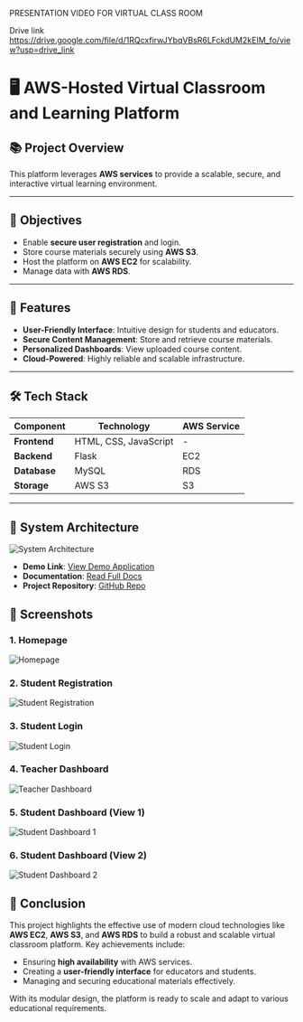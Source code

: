 PRESENTATION VIDEO FOR VIRTUAL CLASS ROOM



Drive link
https://drive.google.com/file/d/1RQcxfirwJYbqVBsR6LFckdUM2kEIM_fo/view?usp=drive_link



# 🖥️ AWS-Hosted Virtual Classroom and Learning Platform

## 📚 **Project Overview**
This platform leverages **AWS services** to provide a scalable, secure, and interactive virtual learning environment. 

---

## 🎯 **Objectives**
- Enable **secure user registration** and login.
- Store course materials securely using **AWS S3**.
- Host the platform on **AWS EC2** for scalability.
- Manage data with **AWS RDS**.

---

## 🚀 **Features**
- **User-Friendly Interface**: Intuitive design for students and educators.
- **Secure Content Management**: Store and retrieve course materials.
- **Personalized Dashboards**: View uploaded course content.
- **Cloud-Powered**: Highly reliable and scalable infrastructure.

---

## 🛠️ **Tech Stack**
| Component             | Technology                 | AWS Service          |
|------------------------|---------------------------|-----------------------|
| **Frontend**          | HTML, CSS, JavaScript      | -                    |
| **Backend**           | Flask                     | EC2                  |
| **Database**          | MySQL                     | RDS                  |
| **Storage**           | AWS S3                    | S3                   |

---

## 📖 **System Architecture**
![System Architecture](https://via.placeholder.com/800x400?text=System+Architecture)

- **Demo Link**: [View Demo Application](https://drive.google.com/file/d/1RQcxfirwJYbqVBsR6LFckdUM2kEIM_fo/view?usp=drive_link)
- **Documentation**: [Read Full Docs](https://drive.google.com/file/d/1CP8Ee7TKwCvASp2YrOPi4zdswgEdqwsY/view?usp=sharing)
- **Project Repository**: [GitHub Repo](https://github.com/TKJayakumar/newvirtual)

## 📸 **Screenshots**

### **1. Homepage**
![Homepage](https://via.placeholder.com/800x400?text=Homepage)

### **2. Student Registration**
![Student Registration](https://via.placeholder.com/800x400?text=Student+Registration)

### **3. Student Login**
![Student Login](https://via.placeholder.com/800x400?text=Student+Login)

### **4. Teacher Dashboard**
![Teacher Dashboard](https://via.placeholder.com/800x400?text=Teacher+Dashboard)

### **5. Student Dashboard (View 1)**
![Student Dashboard 1](https://via.placeholder.com/800x400?text=Student+Dashboard+1)

### **6. Student Dashboard (View 2)**
![Student Dashboard 2](https://via.placeholder.com/800x400?text=Student+Dashboard+2)


## 🏁 **Conclusion**

This project highlights the effective use of modern cloud technologies like **AWS EC2**, **AWS S3**, and **AWS RDS** to build a robust and scalable virtual classroom platform. Key achievements include:

- Ensuring **high availability** with AWS services.
- Creating a **user-friendly interface** for educators and students.
- Managing and securing educational materials effectively.

With its modular design, the platform is ready to scale and adapt to various educational requirements.





